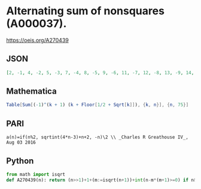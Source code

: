 # Alternating sum of nonsquares \(A000037\)\.
https://oeis.org/A270439
## JSON
```JSON
[2, -1, 4, -2, 5, -3, 7, -4, 8, -5, 9, -6, 11, -7, 12, -8, 13, -9, 14, -10, 16, -11, 17, -12, 18, -13, 19, -14, 20, -15, 22, -16, 23, -17, 24, -18, 25, -19, 26, -20, 27, -21, 29, -22, 30, -23, 31, -24, 32, -25, 33, -26, 34, -27, 35, -28, 37, -29, 38, -30, 39, -31, 40, -32, 41, -33, 42, -34, 43, -35, 44, -36, 46, -37, 47]
```
## Mathematica
```Mathematica
Table[Sum[(-1)^(k + 1) (k + Floor[1/2 + Sqrt[k]]), {k, n}], {n, 75}]
```
## PARI
```PARI
a(n)=if(n%2, sqrtint(4*n-3)+n+2, -n)\2 \\ _Charles R Greathouse IV_, Aug 03 2016
```
## Python
```Python
from math import isqrt
def A270439(n): return (n>>1)+1+(m:=isqrt(n+1))+int(n-m*(m+1)>=0) if n&1 else -(n>>1) # _Chai Wah Wu_, Nov 14 2022
```

